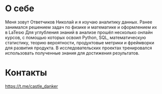 # О себе
Меня зовут Ответчиков Николай и я изучаю аналитику данных. Ранее занимался решением задач по физике и математике и оформлением их в LaTesю
Для углубления знаний в анализе прошёл несколько онлайн курсов, с помощью которых освоил Python, SQL, математическую статистику, теорию вероятности, продуктовые метрики и фреймворки для развития продукта. 
В исследовательских проектах тренировался использовать полученные знания для достижения результатов.

# Контакты
https://t.me/castle_danker
